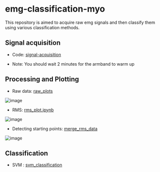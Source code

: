 # emg-classification-myo

This repository is aimed to acquire raw emg signals and then classify them using various classification methods.

## Signal acquisition

- Code: [signal-acquisition](signal-acquisition.py)



- Note: You should wait 2 minutes for the armband to warm up 

## Processing and Plotting
 - Raw data: [raw_plots](raw_plots.ipynb)

![image](https://github.com/dideakay/emg-classification-myo/assets/59506252/6eb36fde-5a31-48a1-995a-e53118e62fbe)


 
 - RMS: [rms_plot.ipynb](rms_plot.ipynb)

![image](https://github.com/dideakay/emg-classification-myo/assets/59506252/0287e52e-ae67-4b00-b562-a3ae669af096)

- Detecting starting points: [merge_rms_data](merge_rms_data.ipynb)

![image](https://github.com/dideakay/emg-classification-myo/assets/59506252/88d1dcff-d525-4760-9e9e-7aff40a56085)


## Classification
- SVM : [svm_classification](svm_classification.ipynb)

